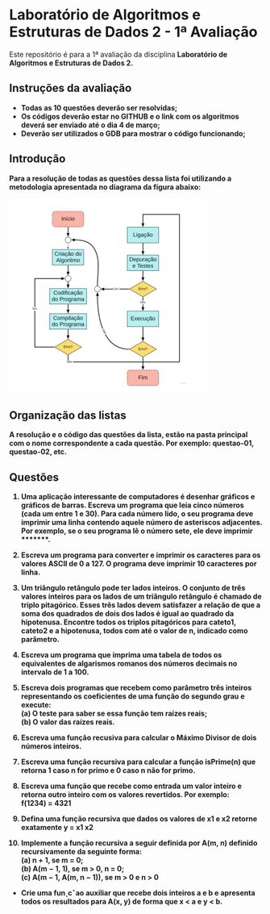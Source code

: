 # Laboratório de Algoritmos e Estruturas de Dados 2 - 1ª Avaliação

Este repositório é para a 1ª avaliação da disciplina <strong>Laboratório de Algoritmos e Estruturas de Dados 2<strong>.

## Instruções da avaliação

* Todas as 10 questões deverão ser resolvidas;
* Os códigos deverão estar no GITHUB e o link com os algoritmos deverá ser enviado até o dia 4 de março;
* Deverão ser utilizados o GDB para mostrar o código funcionando;

## Introdução

Para a resolução de todas as questões dessa lista foi utilizando a metodologia apresentada no diagrama da figura abaixo:

![Fluxograma](./src/images/fluxograma.png)

## Organização das listas

A resolução e o código das questões da lista, estão na pasta principal com o nome correspondente a cada questão. Por exemplo: questao-01, questao-02, etc.

## Questões

1. Uma aplicação interessante de computadores é desenhar gráficos e gráficos de barras. Escreva um programa que leia cinco números (cada um entre 1 e 30). Para cada número lido, o seu programa deve imprimir uma linha contendo aquele número de asteriscos adjacentes. Por exemplo, se o seu programa lê o número sete, ele deve imprimir *******.

2. Escreva um programa para converter e imprimir os caracteres para os valores ASCII de 0 a 127. O programa deve imprimir 10 caracteres por linha.

3. Um triângulo retângulo pode ter lados inteiros. O conjunto de três valores inteiros para os lados de um triângulo retângulo é chamado de triplo pitagórico. Esses três lados devem satisfazer a relação de que a soma dos quadrados de dois dos lados é igual ao quadrado da hipotenusa. Encontre todos os triplos pitagóricos para cateto1, cateto2 e a hipotenusa, todos com até o valor de n, indicado como parâmetro.

4. Escreva um programa que imprima uma tabela de todos os equivalentes de algarismos romanos dos números decimais no intervalo de 1 a 100.

5. Escreva dois programas que recebem como parâmetro três inteiros representando os coeficientes de uma função do segundo grau e execute:
<br>(a) O teste para saber se essa função tem raízes reais;
<br>(b) O valor das raízes reais.

6. Escreva uma função recusiva para calcular o Máximo Divisor de dois números inteiros.

7. Escreva uma função recursiva para calcular a função isPrime(n) que retorna 1 caso n for primo e 0 caso n não for primo.

8. Escreva uma função que recebe como entrada um valor inteiro e retorna outro inteiro com os valores revertidos. Por exemplo:
<br> f(1234) = 4321

9. Defina uma função recursiva que dados os valores de x1 e x2 retorne exatamente y = x1 x2

10. Implemente a função recursiva a seguir definida por A(m, n) definido recursivamente da seguinte forma:
<br>(a) n + 1, se m = 0;
<br>(b) A(m − 1, 1), se m > 0, n = 0;
<br>(c) A(m − 1, A(m, n − 1)), se m > 0 e n > 0
* Crie uma fun¸c˜ao auxiliar que recebe dois inteiros a e b e apresenta todos os resultados para A(x, y)
de forma que x < a e y < b.
